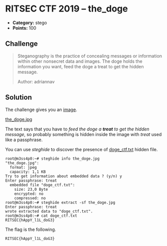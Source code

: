 # RITSEC CTF 2019 – the_doge

* **Category:** stego
* **Points:** 100

## Challenge

> Steganography is the practice of concealing messages or information within other nonsecret data and images. The doge holds the information you want, feed the doge a treat to get the hidden message.
>
> Author: adriannav

## Solution

The challenge gives you an [image](the_doge.jpg). 

[the_doge.jpg](the_doge.jpg)

The text says that you have to *feed the doge a **treat** to get the hidden message*, so probably something is hidden inside the image with *treat* used like a passphrase.

You can use *steghide* to discover the presence of [doge_ctf.txt](doge_ctf.txt) hidden file.

```
root@m3ss4p0:~# steghide info the_doge.jpg
"the_doge.jpg":
  format: jpeg
  capacity: 1,1 KB
Try to get information about embedded data ? (y/n) y
Enter passphrase: treat
  embedded file "doge_ctf.txt":
    size: 23,0 Byte
    encrypted: no
    compressed: no
root@m3ss4p0:~# steghide extract -sf the_doge.jpg
Enter passphrase: treat
wrote extracted data to "doge_ctf.txt".
root@m3ss4p0:~# cat doge_ctf.txt 
RITSEC{hAppY_l1L_doG3}
```

The flag is the following.
```
RITSEC{hAppY_l1L_doG3}
```
